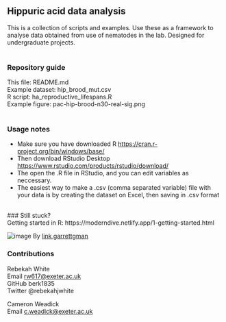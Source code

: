 ## Hippuric acid data analysis
This is a collection of scripts and examples. 
Use these as a framework to analyse data obtained from use of
nematodes in the lab. Designed for undergraduate 
projects.</br>
</br>
### Repository guide 
This file: README.md </br>
Example dataset: hip_brood_mut.csv </br>
R script: ha_reproductive_lifespans.R </br>
Example figure: pac-hip-brood-n30-real-sig.png </br> 
</br>
### Usage notes 
* Make sure you have downloaded R https://cran.r-project.org/bin/windows/base/ </br>
* Then download RStudio Desktop https://www.rstudio.com/products/rstudio/download/ </br>
* The open the .R file in RStudio, and you can edit variables as neccessary. </br>
* The easiest way to make a .csv (comma separated variable) file with your data is by creating the dataset on Excel, then saving in .csv format 
</br>
### Still stuck? </br> 
Getting started in R: https://moderndive.netlify.app/1-getting-started.html </br>

![image](https://user-images.githubusercontent.com/101263375/196938807-abcf01a1-1742-419f-a058-5a4fec0d6fd4.png)
By <a href="https://github.com/rstudio/cheatsheets/blob/main/base-r.pdf">link garrettgman</a> 

### Contributions 
Rebekah White </br>
Email rw617@exeter.ac.uk </br>
GitHub berk1835 </br>
Twitter @rebekahjwhite </br>

Cameron Weadick </br>
Email c.weadick@exeter.ac.uk
